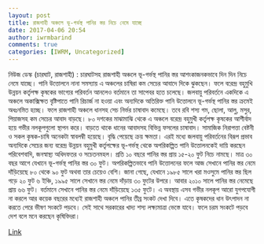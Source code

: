 ```yaml
---
layout: post
title: রাজশাহী অঞ্চলে ভূ-গর্ভস্থ পানির স্তর নিচে নেমে যাচ্ছে
date: 2017-04-06 20:54
author: iwrmbarind
comments: true
categories: [IWRM, Uncategorized]
---
```

নিউজ ডেস্ক (চারঘাট, রাজশাহী) : চারঘাটসহ রাজশাহী অঞ্চলে ভূ-গর্ভস্থ পানির স্তর আশংকাজনকভাবে দিন দিন নিচে নেমে যাচ্ছে। পানি উত্তোলনে নানা সমস্যায় এ অঞ্চলের চাষিরা কম সেচের আবাদে দিকে ঝুকছেন। ফলে বরেন্দ্র বহুমুখি উন্নয়ন কর্তৃপক্ষ কৃষকের ভাগ্যের পরিবর্তন আনলেও বর্তমানে তা সাপেবর হতে চলেছে। জলবায়ু পরিবর্তনে একদিকে এ অঞ্চলে অকাক্সিক্ষত বৃষ্টিপাতে পানি রিচার্জ না হওয়া এবং অন্যদিকে অতিরিক্ত পানি উত্তোলনে ভূ-গর্ভস্থ পানির স্তর ক্রমেই অধঃনমিত হচ্ছে। ফলে রাজশাহী অঞ্চলে ধানসহ সেচ নির্ভর চাষাবাদ কমেছে।
তবে রবি শস্য গম, ছোলা, আলু, মসুর, পিয়াজসহ কম সেচের আবাদ বাড়ছে। ৮০ দশকের মাঝামাঝি থেকে এ অঞ্চলে বরেন্দ্র বহুমুখী কর্তৃপক্ষ কৃষকের আশীর্বাদ হয়ে গভীর নলকূপগুলো স্থাপন করে। বাড়তে থাকে ধানের আবাদসহ বিভিন্ন ফসলের চাষাবাদ। সামাজিক নিরাপত্তা বেষ্টনী ও সকল কৃষক-চাষি অনেকটা স্বাবলম্বী হয়েছে। বৃদ্ধি পেয়েছে ক্রয় ক্ষমতা। এরই মধ্যে জলবায়ু পরিবর্তনের বিরূপ প্রভাব অন্যদিকে সেচের জন্য বরেন্দ্র উন্নয়ন বহুমুখী কর্তৃপক্ষের ভূ-গর্ভস্থ থেকে অপরিকল্পিত পানি উত্তোলনকেই দায়ি করছেন পরিবেশবাদি, জনস্বাস্থ্য অধিদফতর ও সচেতনমহল।
প্রতি ১০ বছরে পানির স্তর প্রায় ১৫-২০ ফুট নিচে নামছে। মাত্র ৩০ বছর আগে যেখানে ভূ-গর্ভস্থ পানির স্তর ৩০ ফুট। অপরিকল্পিতভাবে পানি উত্তোলনের ফলে আজ সেখানে পানির স্তর নেমে দাঁড়িয়েছে ৮০ থেকে ৯০ ফুট অথবা তার চেয়েও বেশি। জানা গেছে, যেখানে ১৯৮৫ সালে খরা মওসুমে পানির স্তর ছিল গড়ে ২০ ফুট ৬ ইঞ্চি, ১৯৯৫ সালে সেখানে স্তর নেমে দাঁড়ায় ৩০ ফুটের উপরে। আবার ২০১০ সালে পানির স্তর নেমেছে প্রায় ৬৬ ফুট। বর্তমানে সেখানে পানির স্তর নেমে দাঁড়িয়েছে ১৩৫ ফুটে।
এ অবস্থায় এসব গভীর নলকূপ আরো যুগপযোগী না করলে আর কয়েক বছরের মধ্যেই রাজশাহী অঞ্চলে পানির তীব্র সংকট দেখা দিবে। এতে কৃষকদের ধান উৎপাদন না করতে পেরে ভীষণ সংকটে পড়বে। সেই সাথে সরকারের খাদ্য শস্য লক্ষ্যমাত্রা ভেস্তে যাবে। ফলে চরম সংকটে পড়বে দেশ বলে মনে করছেন কৃষিবিদরা।<ins class="adsbygoogle"><ins id="aswift_1_expand"><ins id="aswift_1_anchor"></ins></ins></ins>

<a href="http://www.bahenews.com.bd/2017/03/19/%E0%A6%B0%E0%A6%BE%E0%A6%9C%E0%A6%B6%E0%A6%BE%E0%A6%B9%E0%A7%80-%E0%A6%85%E0%A6%9E%E0%A7%8D%E0%A6%9A%E0%A6%B2%E0%A7%87-%E0%A6%AD%E0%A7%82-%E0%A6%97%E0%A6%B0%E0%A7%8D%E0%A6%AD%E0%A6%B8%E0%A7%8D/" target="_blank">Link</a>
